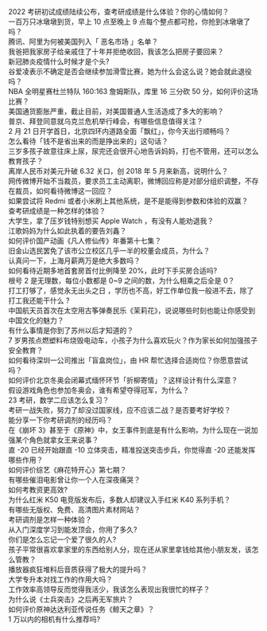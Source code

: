 2022 考研初试成绩陆续公布，查考研成绩是什么体验？你的心情如何？  
一百万只冰墩墩到货，早上 10 点至晚上 9 点每个整点都可抢，你抢到冰墩墩了吗？  
腾讯、阿里为何被美国列入「 恶名市场 」名单？  
我爸把我家房子给亲戚住了十年并拒绝收回，我该怎么把房子要回来？  
新冠肺炎疫情什么时候才是个头?  
谷爱凌表示不确定是否会继续参加滑雪比赛，她为什么会这么说？她会就此退役吗？  
NBA 全明星赛杜兰特队 160:163 詹姆斯队，库里 16 三分砍 50 分，如何评价这场比赛？  
美国通货膨胀严重，截止目前，对美国普通人生活造成了多大的影响？  
普京、拜登同意就乌克兰危机举行峰会，有哪些信息值得关注？  
2 月 21 日开学首日，北京四环内道路全面「飘红」，你今天出行顺畅吗？  
怎么看待「钱不是省出来的而是挣出来的」这句话？  
三岁多孩子故意往床上尿，尿完还会很开心地告诉妈妈，打也不管用，还可以怎么教育孩子？  
离岸人民币对美元升破 6.32 关口，创 2018 年 5 月来新高，说明什么？  
网传微博开始不当裁员，要求员工主动离职，微博回应称是对部分组织调整，不存在裁员，如何看待微博这一回应？  
如果尝试将 Redmi 或者小米刷上其他系统，是不是能得到参数和体验的双赢？  
查考研成绩是一种怎样的体验？  
大学生，拿了压岁钱特别想买 Apple Watch ，有没有人能劝退我？  
江歌妈妈为什么如此执着的要告刘鑫？  
如何评价国产动画《凡人修仙传》年番第十七集？  
旧金山选民罢免了该市公立校区几乎一半的校董会成员，为什么？  
认真问一下，上海月薪两万是绝大多数吗？  
如何看待近期多地首套房首付比例降至 20%，此时下手买房合适吗?  
根号 2 是无理数，每位小数都是 0~9 之间的数，为什么相乘之后全是 0？  
打工打够了，感觉永无出头之日 ，学历也不高，好工作单位我一般进不去，除了打工我还能干什么 ?  
中国航天员首次在太空用古筝弹奏民乐《茉莉花》，说说哪些时刻也能让你感受到中国文化的魅力？  
有什么事情是你到了苏州以后才知道的？  
7 岁男孩点燃塑料布烧毁电动车，小孩子为什么喜欢玩火？作为家长如何加强孩子安全教育？  
如何看待深圳一公司推出「盲盒岗位」，由 HR 帮忙选择合适岗位？你愿意尝试吗？  
如何评价北京冬奥会闭幕式缅怀环节「折柳寄情」？这样设计有什么深意？  
假设游戏角色也参加冬奥会，谁有希望夺得冠军，为什么？  
23 考研，数学二应该怎么复习？  
考研一战失败，努力了却没过国家线，应不应该二战？是否要考好学校？  
能分享一下你考研调剂的经历吗？  
在《崩坏 3》甚至于《原神》中，女王事件到底是有什么影响，为什么现在一说加强某个角色就拿女王来说事？  
直 -20 已经开始跟直 -10 立体突击，精准投送突击步兵，你觉得直 -20 还能发挥哪些作用？  
如何评价综艺《麻花特开心》第七期？  
有哪些催泪电影曾让你一个人在深夜痛哭？  
如何考教资更高效?  
为什么红米 K50 电竞版发布后，多数人却建议入手红米 K40 系列手机？  
有哪些无版权、免费、高清图片素材网站？  
考研调剂是怎样一种体验？  
从入门深度学习到能发顶会，你用了多久?  
你们是怎么忘记一个爱了很久的人?  
孩子平常很喜欢拿家里的东西给别人分，现在还从家里拿钱给其他小朋友发，该怎么管教？  
播放器疯狂堆料后音质获得了极大的提升吗？  
大学专升本对找工作的作用大吗？  
工作效率高领导反而觉得我活少，我该怎么表现出我很忙的样子？  
为什么说《士兵突击》之后再无军旅片？  
如何评价原神达达利亚传说任务《鲸天之章》？  
1 万以内的相机有什么推荐吗?  
